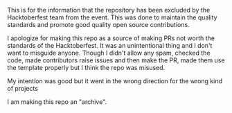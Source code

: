 This is for the information that the repository has been excluded by the Hacktoberfest team from the event. This was done to maintain the quality standards and promote good quality open source contributions.

I apologize for making this repo as a source of making PRs not worth the standards of the Hacktoberfest. It was an unintentional thing and I don't want to misguide anyone. Though I didn't allow any spam, checked the code, made contributors raise issues and then make the PR, made them use the template properly but I think the repo was misused.

My intention was good but it went in the wrong direction for the wrong kind of projects

I am making this repo an "archive".
